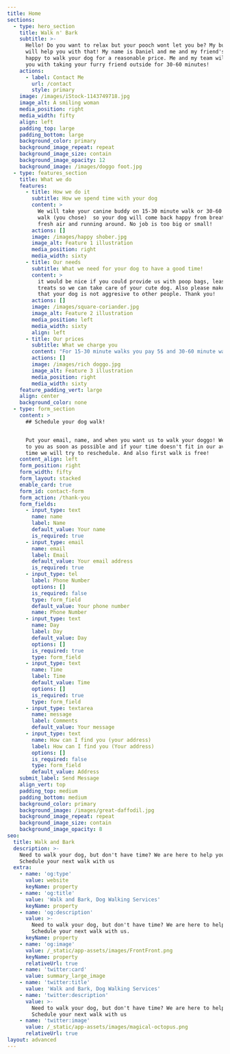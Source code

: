 ```yaml
---
title: Home
sections:
  - type: hero_section
    title: Walk n' Bark
    subtitle: >-
      Hello! Do you want to relax but your pooch wont let you be? My business
      will help you with that! My name is Daniel and me and my friend's will be
      happy to walk your dog for a reasonable price. Me and my team will help
      you with taking your furry friend outside for 30-60 minutes!
    actions:
      - label: Contact Me
        url: /contact
        style: primary
    image: /images/iStock-1143749718.jpg
    image_alt: A smiling woman
    media_position: right
    media_width: fifty
    align: left
    padding_top: large
    padding_bottom: large
    background_color: primary
    background_image_repeat: repeat
    background_image_size: contain
    background_image_opacity: 12
    background_image: /images/doggo foot.jpg
  - type: features_section
    title: What we do
    features:
      - title: How we do it
        subtitle: How we spend time with your dog
        content: >
          We will take your canine buddy on 15-30 minute walk or 30-60 minute
          walk (you chose)  so your dog will come back happy from breathing
          fresh air and running around. No job is too big or small!
        actions: []
        image: /images/happy shober.jpg
        image_alt: Feature 1 illustration
        media_position: right
        media_width: sixty
      - title: Our needs
        subtitle: What we need for your dog to have a good time!
        content: >
          it would be nice if you could provide us with poop bags, leash, and
          treats so we can take care of your cute dog. Also please make sure
          that your dog is not aggresive to other people. Thank you!
        actions: []
        image: /images/square-coriander.jpg
        image_alt: Feature 2 illustration
        media_position: left
        media_width: sixty
        align: left
      - title: Our prices
        subtitle: What we charge you
        content: "For 15-30 minute walks you pay 5$ and 30-60 minute walks cost 10$. But if this is your first time your first walk is free! Thank you for choosing Walk n' Bark.\U0001F436\n"
        actions: []
        image: /images/rich doggo.jpg
        image_alt: Feature 3 illustration
        media_position: right
        media_width: sixty
    feature_padding_vert: large
    align: center
    background_color: none
  - type: form_section
    content: >
      ## Schedule your dog walk!


      Put your email, name, and when you want us to walk your doggo! We will get
      to you as soon as possible and if your time doesn't fit in our avalible
      time we will try to reschedule. And also first walk is free!
    content_align: left
    form_position: right
    form_width: fifty
    form_layout: stacked
    enable_card: true
    form_id: contact-form
    form_action: /thank-you
    form_fields:
      - input_type: text
        name: name
        label: Name
        default_value: Your name
        is_required: true
      - input_type: email
        name: email
        label: Email
        default_value: Your email address
        is_required: true
      - input_type: tel
        label: Phone Number
        options: []
        is_required: false
        type: form_field
        default_value: Your phone number
        name: Phone Number
      - input_type: text
        name: Day
        label: Day
        default_value: Day
        options: []
        is_required: true
        type: form_field
      - input_type: text
        name: Time
        label: Time
        default_value: Time
        options: []
        is_required: true
        type: form_field
      - input_type: textarea
        name: message
        label: Comments
        default_value: Your message
      - input_type: text
        name: How can I find you (your address)
        label: How can I find you (Your address)
        options: []
        is_required: false
        type: form_field
        default_value: Address
    submit_label: Send Message
    align_vert: top
    padding_top: medium
    padding_bottom: medium
    background_color: primary
    background_image: /images/great-daffodil.jpg
    background_image_repeat: repeat
    background_image_size: contain
    background_image_opacity: 8
seo:
  title: Walk and Bark
  description: >-
    Need to walk your dog, but don't have time? We are here to help you!
    Schedule your next walk with us
  extra:
    - name: 'og:type'
      value: website
      keyName: property
    - name: 'og:title'
      value: 'Walk and Bark, Dog Walking Services'
      keyName: property
    - name: 'og:description'
      value: >-
        Need to walk your dog, but don't have time? We are here to help you!
        Schedule your next walk with us.
      keyName: property
    - name: 'og:image'
      value: /_static/app-assets/images/FrontFront.png
      keyName: property
      relativeUrl: true
    - name: 'twitter:card'
      value: summary_large_image
    - name: 'twitter:title'
      value: 'Walk and Bark, Dog Walking Services'
    - name: 'twitter:description'
      value: >-
        Need to walk your dog, but don't have time? We are here to help you!
        Schedule your next walk with us
    - name: 'twitter:image'
      value: /_static/app-assets/images/magical-octopus.png
      relativeUrl: true
layout: advanced
---
```

